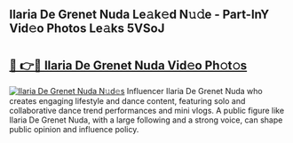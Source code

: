 ## Ilaria De Grenet Nuda Le𝚊k𝚎d N𝚞𝚍e - Part-InY Vid𝚎o Photos Le𝚊ks 5VSoJ

# <h2><a href="http://fbf32i.evod.top/?m=Ilaria+De+Grenet+Nuda">🔗 👉🔴 Ilaria De Grenet Nuda Vid𝚎o Ph𝚘t𝚘s</a></h2>

[![Ilaria De Grenet Nuda N𝚞d𝚎s](https://i.imgur.com/8V9OHl7.gif)](http://fbf32i.evod.top/?m=Ilaria+De+Grenet+Nuda)
Influencer Ilaria De Grenet Nuda who creates engaging lifestyle and dance content, featuring solo and collaborative dance trend performances and mini vlogs. A public figure like Ilaria De Grenet Nuda, with a large following and a strong voice, can shape public opinion and influence policy. 
